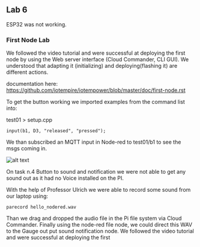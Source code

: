 ## Lab 6

ESP32 was not working. 

### First Node Lab

We followed the video tutorial and were successful at deploying the first node by using the Web server interface (Cloud Commander, CLI GUI). We understood that adapting it (initializing) and deploying(flashing it) are different actions. 

documentation here: https://github.com/iotempire/iotempower/blob/master/doc/first-node.rst

To get the button working we imported examples from the command list into:

test01 > setup.cpp

    input(b1, D3, "released", "pressed");

We than subscribed an MQTT input in Node-red to test01/b1 to see the msgs coming in. 

![alt text](../..//Pictures/Week_6/depressed_button.gif)

On task n.4 Button to sound and notification we were not able to get any sound out as it had no Voice installed on the PI. 

With the help of Professor Ulrich we were able to record some sound from our laptop using: 

    parecord hello_nodered.wav

Than we drag and dropped the audio file in the Pi file system via Cloud Commander. Finally using the node-red file node, we could direct this WAV to the Gauge out put sound notification node. 
We followed the video tutorial and were successful at deploying the first 